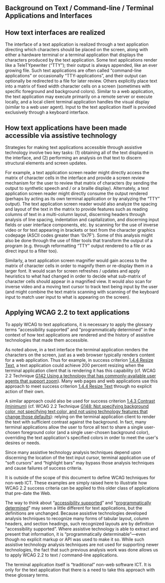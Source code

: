 Background on Text / Command-line / Terminal Applications and Interfaces
------------------------------------------------------------------------

How text interfaces are realized
--------------------------------

The interface of a text application is realized through a text application directing which characters should be placed on the screen, along with either a hardware terminal or a terminal application that displays the characters produced by the text application. Some text applications render like a TeleTYpewriter (“TTY”); their output is always appended, like an ever growing file. Such text applications are often called “command-line applications” or occasionally “TTY-applications”, and their output can optionally be redirected to a file for later review. Others explicitly place text into a matrix of fixed width character cells on a screen (sometimes with specific foreground and background colors). Similar to a web application, the text application may execute primarily on a remote server or execute locally, and a local client terminal application handles the visual display (similar to a web user agent). Input to the text application itself is provided exclusively through a keyboard interface.

How text applications have been made accessible via assistive technology
------------------------------------------------------------------------

Strategies for making text applications accessible through assistive technology involve two key tasks: (1) obtaining all of the text displayed in the interface, and (2) performing an analysis on that text to discern structural elements and screen updates.

For example, a text application screen reader might directly access the matrix of character cells in the interface and provide a screen review mechanism for the user to review that matrix of characters (by sending the output to synthetic speech and / or a braille display). Alternately, a text application screen reader might directly consume the output rendered (perhaps by acting as its own terminal application or by analyzing the “TTY” output). The text application screen reader would also analyze the spacing and layout of the text in the matrix to provide features such as reading columns of text in a multi-column layout, discerning headers through analysis of line spacing, indentation and capitalization, and discerning input fields or user interface components, etc. by scanning for the use of inverse video or for text appearing in brackets or text from the character graphics codepage (ASCII codes greater than ‘0x7F’). Some of this analysis might also be done through the use of filter tools that transform the output of a program (e.g. through reformatting “TTY” output rendered to a file or as direct input to a filter too).

Similarly, a text application screen magnifier would gain access to the matrix of character cells in order to magnify them or re-display them in a larger font. It would scan for screen refreshes / updates and apply heuristics to what had changed in order to decide what sub-matrix of character cells should appear in a magnified view. It would also scan for inverse video and a moving text cursor to track text being input by the user (and might combine the text matrix scanning with scanning of the keyboard input to match user input to what is appearing on the screen).

Applying WCAG 2.2 to text applications
--------------------------------------

To apply WCAG to text applications, it is necessary to apply the glossary terms “accessibility supported” and “programmatically determined” in the context of how text applications are rendered and the history of assistive technologies that made them accessible.

As noted above, in a text interface the terminal application renders the characters on the screen, just as a web browser typically renders content for a web application. Thus for example, in success criterion [1.4.4 Resize Text](http://www.w3.org/TR/WCAG22/#resize-text), a text application could achieve 200 percent resizing when the terminal application client that is rendering it has this capability (cf. WCAG 2.2 Technique [G142 Using a technology that has commonly-available user agents that support zoom](http://www.w3.org/WAI/WCAG22/Techniques/general/G142)). Many web pages and web applications use this approach to meet success criterion [1.4.4 Resize Text](http://www.w3.org/TR/WCAG22/#resize-text) through no explicit action of their own.

A similar approach could also be used for success criterion [1.4.3 Contrast (minimum)](http://www.w3.org/TR/WCAG22/#contrast-minimum) (cf. WCAG 2.2 Technique [G148: Not specifying background color, not specifying text color, and not using technology features that change those defaults](http://www.w3.org/WAI/WCAG22/Techniques/general/G148)): relying on the terminal application client to render the text with sufficient contrast against the background. In fact, many terminal applications allow the user to force all text to share a single user-chosen foreground color (and a single user-chosen background color), overriding the text application's specified colors in order to meet the user's desires or needs.

Since many assistive technology analysis techniques depend upon discerning the location of the text input cursor, terminal application use of “soft cursors” and “highlight bars” may bypass those analysis techniques and cause failures of success criteria.

<div class="note">It is outside of the scope of this document to define WCAG techniques for non-web ICT. These examples are simply raised here to illustrate how WCAG 2.2 success criteria can be applied to this older class of applications that pre-date the Web.</div>

The way to think about “[accessibility supported](http://w3c.github.io/wcag2ict/#wcag2ict-def_accessibility-supported)” and “[programmatically determined](http://w3c.github.io/wcag2ict/#wcag2ict-def_programmaticallydetermined)” may seem a little different for text applications, but the definitions are unchanged. Because assistive technologies developed analysis techniques to recognize many forms of tabular layout, column headers, and section headings, such recognized layouts are by definition “accessibility supported”. Where assistive technology is able to extract and present that information, it is “programmatically determinable”—even though no explicit markup or API was used to make it so. While such assistive technology analysis techniques are not used for supporting newer technologies, the fact that such previous analysis work was done allows us to apply WCAG 2.2 to text / command-line applications.

<div class="note">The terminal application itself is “traditional” non-web software ICT. It is only for the text application that there is a need to take this approach with these glossary terms.</div>
